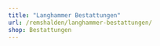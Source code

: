 ```yaml
---
title: "Langhammer Bestattungen"
url: /remshalden/langhammer-bestattungen/
shop: Bestattungen
---
```

